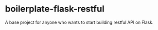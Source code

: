 # boilerplate-flask-restful
A base project for anyone who wants to start building restful API on Flask.
